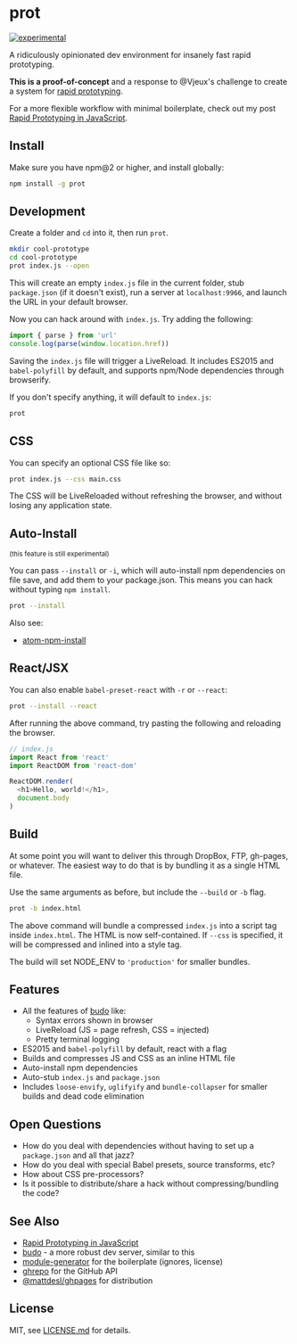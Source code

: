 # prot

[![experimental](http://badges.github.io/stability-badges/dist/experimental.svg)](http://github.com/badges/stability-badges)

A ridiculously opinionated dev environment for insanely fast rapid prototyping.

**This is a proof-of-concept** and a response to @Vjeux's challenge to create a system for [rapid prototyping](https://twitter.com/mattdesl/status/680776941960564736).

For a more flexible workflow with minimal boilerplate, check out my post [Rapid Prototyping in JavaScript](http://mattdesl.svbtle.com/rapid-prototyping).

## Install

Make sure you have npm@2 or higher, and install globally:

```sh
npm install -g prot
```

## Development

Create a folder and `cd` into it, then run `prot`.

```sh
mkdir cool-prototype
cd cool-prototype
prot index.js --open
```

This will create an empty `index.js` file in the current folder, stub `package.json` (if it doesn't exist), run a server at `localhost:9966`, and launch the URL in your default browser.

Now you can hack around with `index.js`. Try adding the following:

```js
import { parse } from 'url'
console.log(parse(window.location.href))
```

Saving the `index.js` file will trigger a LiveReload. It includes ES2015 and `babel-polyfill` by default, and supports npm/Node dependencies through browserify.

If you don't specify anything, it will default to `index.js`:

```sh
prot
```

## CSS

You can specify an optional CSS file like so:

```sh
prot index.js --css main.css
```

The CSS will be LiveReloaded without refreshing the browser, and without losing any application state.

## Auto-Install

<sup>(this feature is still experimental)</sup>

You can pass `--install` or `-i`, which will auto-install npm dependencies on file save, and add them to your package.json. This means you can hack without typing `npm install`.

```sh
prot --install
```

Also see:

- [atom-npm-install](https://github.com/hughsk/atom-npm-install)

## React/JSX

You can also enable `babel-preset-react` with `-r` or `--react`:

```sh
prot --install --react
```

After running the above command, try pasting the following and reloading the browser.

```js
// index.js
import React from 'react'
import ReactDOM from 'react-dom'

ReactDOM.render(
  <h1>Hello, world!</h1>,
  document.body
)
```

## Build

At some point you will want to deliver this through DropBox, FTP, gh-pages, or whatever. The easiest way to do that is by bundling it as a single HTML file.

Use the same arguments as before, but include the `--build` or `-b` flag.

```sh
prot -b index.html
```

The above command will bundle a compressed `index.js` into a script tag inside `index.html`. The HTML is now self-contained. If `--css` is specified, it will be compressed and inlined into a style tag.

The build will set NODE_ENV to `'production'` for smaller bundles.

## Features

- All the features of [budo](https://www.npmjs.com/package/budo) like:
  - Syntax errors shown in browser
  - LiveReload (JS = page refresh, CSS = injected)
  - Pretty terminal logging
- ES2015 and `babel-polyfill` by default, react with a flag
- Builds and compresses JS and CSS as an inline HTML file
- Auto-install npm dependencies
- Auto-stub `index.js` and `package.json`
- Includes `loose-envify`, `uglifyify` and `bundle-collapser` for smaller builds and dead code elimination

## Open Questions

- How do you deal with dependencies without having to set up a `package.json` and all that jazz?
- How do you deal with special Babel presets, source transforms, etc?
- How about CSS pre-processors?
- Is it possible to distribute/share a hack without compressing/bundling the code?

## See Also

- [Rapid Prototyping in JavaScript](http://mattdesl.svbtle.com/rapid-prototyping)
- [budo](https://github.com/mattdesl/budo) - a more robust dev server, similar to this
- [module-generator](https://www.npmjs.com/package/module-generator) for the boilerplate (ignores, license)
- [ghrepo](http://npmjs.com/package/ghrepo) for the GitHub API
- [@mattdesl/ghpages](npmjs.com/package/@mattdesl/ghpages) for distribution


## License

MIT, see [LICENSE.md](http://github.com/mattdesl/prot/blob/master/LICENSE.md) for details.

